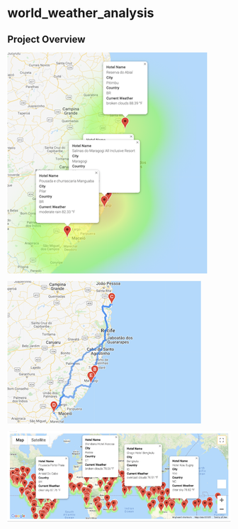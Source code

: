 # world_weather_analysis

## Project Overview




![WeatherPy_travel_map_markers](./vacation_itinarary/WeatherPy_travel_map_markers.png)

![WeatherPy_travel_map](./vacation_itinarary/WeatherPy_travel_map.png)

![WeatherPy_vacation_map](./vacation_search/WeatherPy_vacation_map.png)